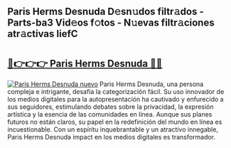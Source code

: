 ## Paris Herms Desnuda D𝚎sn𝚞dos filtr𝚊dos - Parts-ba3 Vid𝚎os f𝚘tos - N𝚞evas filtr𝚊ciones atr𝚊ctivas IiefC

# <h2><a href="http://mb7v7rn.tromn.icu/?c=Paris+Herms+Desnuda">🔗👉👉👉 Paris Herms Desnuda 🔗🔗</a></h2>

[![Paris Herms Desnuda nuevo](https://i.imgur.com/pEAQMta.gif)](http://mb7v7rn.tromn.icu/?c=Paris+Herms+Desnuda)
Paris Herms Desnuda, una persona compleja e intrigante, desafía la categorización fácil. Su uso innovador de los medios digitales para la autopresentación ha cautivado y enfurecido a sus seguidores, estimulando debates sobre la privacidad, la expresión artística y la esencia de las comunidades en línea. Aunque sus planes futuros no están claros, su papel en la redefinición del mundo en línea es incuestionable. Con un espíritu inquebrantable y un atractivo innegable, Paris Herms Desnuda impact en los medios digitales es transformador.
